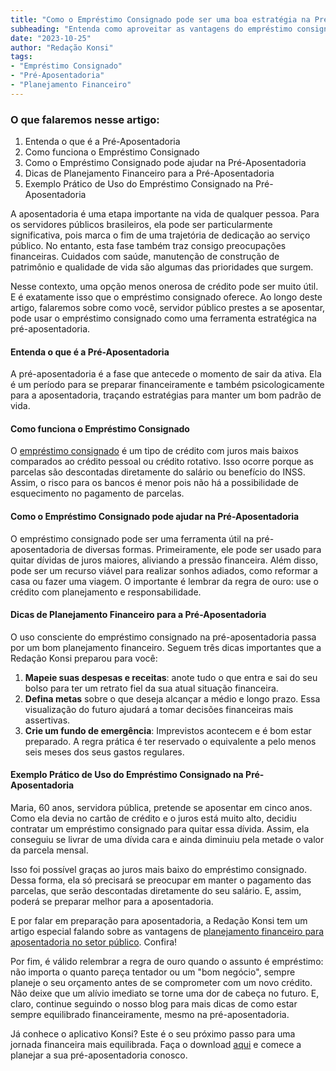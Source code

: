 ```yaml
---
title: "Como o Empréstimo Consignado pode ser uma boa estratégia na Pré-Aposentadoria"
subheading: "Entenda como aproveitar as vantagens do empréstimo consignado à medida que a aposentadoria se aproxima"
date: "2023-10-25"
author: "Redação Konsi"
tags:
- "Empréstimo Consignado"
- "Pré-Aposentadoria"
- "Planejamento Financeiro"
---
```


### O que falaremos nesse artigo:

1. Entenda o que é a Pré-Aposentadoria
2. Como funciona o Empréstimo Consignado
3. Como o Empréstimo Consignado pode ajudar na Pré-Aposentadoria
4. Dicas de Planejamento Financeiro para a Pré-Aposentadoria
5. Exemplo Prático de Uso do Empréstimo Consignado na Pré-Aposentadoria

A aposentadoria é uma etapa importante na vida de qualquer pessoa. Para os servidores públicos brasileiros, ela pode ser particularmente significativa, pois marca o fim de uma trajetória de dedicação ao serviço público. No entanto, esta fase também traz consigo preocupações financeiras. Cuidados com saúde, manutenção de construção de patrimônio e qualidade de vida são algumas das prioridades que surgem. 

Nesse contexto, uma opção menos onerosa de crédito pode ser muito útil. E é exatamente isso que o empréstimo consignado oferece. Ao longo deste artigo, falaremos sobre como você, servidor público prestes a se aposentar, pode usar o empréstimo consignado como uma ferramenta estratégica na pré-aposentadoria.

#### Entenda o que é a Pré-Aposentadoria

A pré-aposentadoria é a fase que antecede o momento de sair da ativa. Ela é um período para se preparar financeiramente e também psicologicamente para a aposentadoria, traçando estratégias para manter um bom padrão de vida.

#### Como funciona o Empréstimo Consignado

O [empréstimo consignado](https://konsi.com.br/postagens/por-que-o-credito-consignado-e-a-melhor-escolha-para-servidores-publicos) é um tipo de crédito com juros mais baixos comparados ao crédito pessoal ou crédito rotativo. Isso ocorre porque as parcelas são descontadas diretamente do salário ou benefício do INSS. Assim, o risco para os bancos é menor pois não há a possibilidade de esquecimento no pagamento de parcelas.

#### Como o Empréstimo Consignado pode ajudar na Pré-Aposentadoria

O empréstimo consignado pode ser uma ferramenta útil na pré-aposentadoria de diversas formas. Primeiramente, ele pode ser usado para quitar dívidas de juros maiores, aliviando a pressão financeira. Além disso, pode ser um recurso viável para realizar sonhos adiados, como reformar a casa ou fazer uma viagem. O importante é lembrar da regra de ouro: use o crédito com planejamento e responsabilidade.

#### Dicas de Planejamento Financeiro para a Pré-Aposentadoria

O uso consciente do empréstimo consignado na pré-aposentadoria passa por um bom planejamento financeiro. Seguem três dicas importantes que a Redação Konsi preparou para você:

1. **Mapeie suas despesas e receitas**: anote tudo o que entra e sai do seu bolso para ter um retrato fiel da sua atual situação financeira.
2. **Defina metas** sobre o que deseja alcançar a médio e longo prazo. Essa visualização do futuro ajudará a tomar decisões financeiras mais assertivas.
3. **Crie um fundo de emergência**: Imprevistos acontecem e é bom estar preparado. A regra prática é ter reservado o equivalente a pelo menos seis meses dos seus gastos regulares.

#### Exemplo Prático de Uso do Empréstimo Consignado na Pré-Aposentadoria

Maria, 60 anos, servidora pública, pretende se aposentar em cinco anos. Como ela devia no cartão de crédito e o juros está muito alto, decidiu contratar um empréstimo consignado para quitar essa dívida. Assim, ela conseguiu se livrar de uma dívida cara e ainda diminuiu pela metade o valor da parcela mensal.

Isso foi possível graças ao juros mais baixo do empréstimo consignado. Dessa forma, ela só precisará se preocupar em manter o pagamento das parcelas, que serão descontadas diretamente do seu salário. E, assim, poderá se preparar melhor para a aposentadoria.

E por falar em preparação para aposentadoria, a Redação Konsi tem um artigo especial falando sobre as vantagens de [planejamento financeiro para aposentadoria no setor público](https://konsi.com.br/postagens/planejamento-financeiro-para-aposentadoria-no-setor-publico). Confira!

Por fim, é válido relembrar a regra de ouro quando o assunto é empréstimo: não importa o quanto pareça tentador ou um "bom negócio", sempre planeje o seu orçamento antes de se comprometer com um novo crédito. Não deixe que um alívio imediato se torne uma dor de cabeça no futuro. E, claro, continue seguindo o nosso blog para mais dicas de como estar sempre equilibrado financeiramente, mesmo na pré-aposentadoria.

Já conhece o aplicativo Konsi? Este é o seu próximo passo para uma jornada financeira mais equilibrada. Faça o download [aqui](https://konsi.com.br/download) e comece a planejar a sua pré-aposentadoria conosco.